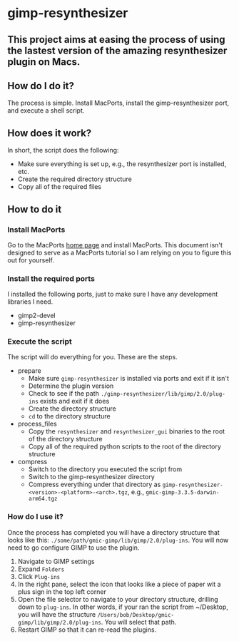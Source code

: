 # gimp-resynthesizer
## This project aims at easing the process of using the lastest version of the amazing resynthesizer plugin on Macs.

## How do I do it?
The process is simple. Install MacPorts, install the gimp-resynthesizer port, and execute a shell script.

## How does it work?
In short, the script does the following:
* Make sure everything is set up, e.g., the resynthesizer port is installed, etc.
* Create the required directory structure
* Copy all of the required files

## How to do it
### Install MacPorts
Go to the MacPorts [home page](https://www.macports.org) and install MacPorts. This document isn't designed to serve as a MacPorts tutorial so I am relying on you to figure this out for yourself.

### Install the required ports
I installed the following ports, just to make sure I have any development libraries I need.
* gimp2-devel
* gimp-resynthesizer

### Execute the script
The script will do everything for you. These are the steps.
* prepare
  * Make sure `gimp-resynthesizer` is installed via ports and exit if it isn't
  * Determine the plugin version
  * Check to see if the path `./gimp-resynthesizer/lib/gimp/2.0/plug-ins` exists and exit if it does
  * Create the directory structure
  * `cd` to the directory structure
* process_files
  * Copy the `resynthesizer` and `resynthesizer_gui` binaries to the root of the directory structure
  * Copy all of the required python scripts to the root of the directory structure
* compress
  * Switch to the directory you executed the script from
  * Switch to the gimp-resynthesizer directory
  * Compress everything under that directory as `gimp-resynthesizer-<version>-<platform>-<arch>.tgz`, e.g., `gmic-gimp-3.3.5-darwin-arm64.tgz`
 
### How do I use it?
Once the process has completed you will have a directory structure that looks like this: `./some/path/gmic-gimp/lib/gimp/2.0/plug-ins`. You will now need to go configure GIMP to use the plugin.
1) Navigate to GIMP settings
2) Expand `Folders`
3) Click `Plug-ins`
4) In the right pane, select the icon that looks like a piece of paper wit a plus sign in the top left corner
5) Open the file selector to navigate to your directory structure, drilling down to `plug-ins`. In other words, if your ran the script from ~/Desktop, you will have the structure `/Users/bob/Desktop/gmic-gimp/lib/gimp/2.0/plug-ins`. You will select that path.
6) Restart GIMP so that it can re-read the plugins.
